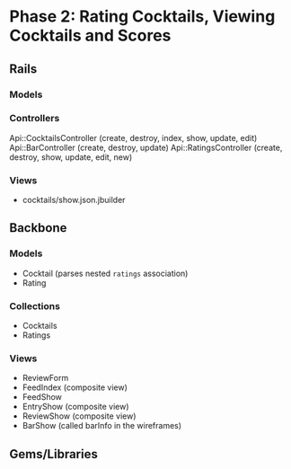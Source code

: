 # Phase 2: Rating Cocktails, Viewing Cocktails and Scores

## Rails
### Models

### Controllers
Api::CocktailsController (create, destroy, index, show, update, edit)
Api::BarController (create, destroy, update)
Api::RatingsController (create, destroy, show, update, edit, new)

### Views
* cocktails/show.json.jbuilder

## Backbone
### Models
* Cocktail (parses nested `ratings` association)
* Rating

### Collections
* Cocktails
* Ratings

### Views
* ReviewForm
* FeedIndex (composite view)
* FeedShow 
* EntryShow (composite view)
* ReviewShow (composite view)
* BarShow (called barInfo in the wireframes)

## Gems/Libraries
